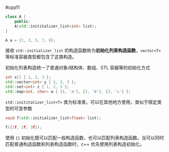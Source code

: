 #cpp11

```cpp
class A {
    public:
    A(std::inititalizer_list<int> list);
}

A a = {1, 3, 5, 7, 9};
```

接收 `std::initializer_list` 的构造函数称为**初始化列表构造函数**，`vector<T>` 等标准容器类型都包含了这类构造。

初始化列表构造统一了普通对象/结构体、数组、STL 容器等的初始化方式

```cpp
int x[] { 1, 2, 3 };
std::vector<int> y { 1, 2, 3 };
std::set<int> z { 1, 2, 3 };
std::map<int, char> w { {1, 'a'}, {2, 'b'}, {3, 'c'} };
```

`std::inititalizer_list<T>` 类为标准类，可以在其他地方使用，类似于限定类型的可变参数

```cpp
void f(std::initializer_list<float> list);

f({1f, 2f, 3f});
```

使用 `{}` 初始化既可以匹配一般构造函数，也可以匹配列表构造函数。当可以同时匹配普通构造函数和列表构造函数时，c++ 优先使用列表构造初始化。